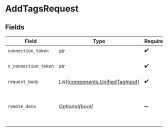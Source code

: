 # AddTagsRequest


## Fields

| Field                                                                          | Type                                                                           | Required                                                                       | Description                                                                    |
| ------------------------------------------------------------------------------ | ------------------------------------------------------------------------------ | ------------------------------------------------------------------------------ | ------------------------------------------------------------------------------ |
| `connection_token`                                                             | *str*                                                                          | :heavy_check_mark:                                                             | N/A                                                                            |
| `x_connection_token`                                                           | *str*                                                                          | :heavy_check_mark:                                                             | The connection token                                                           |
| `request_body`                                                                 | List[[components.UnifiedTagInput](../../models/components/unifiedtaginput.md)] | :heavy_check_mark:                                                             | N/A                                                                            |
| `remote_data`                                                                  | *Optional[bool]*                                                               | :heavy_minus_sign:                                                             | Set to true to include data from the original Ats software.                    |